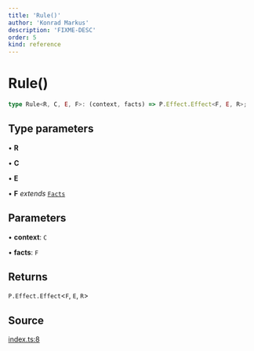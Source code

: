 ```yaml
---
title: 'Rule()'
author: 'Konrad Markus'
description: 'FIXME-DESC'
order: 5
kind: reference
---
```


# Rule()

```ts
type Rule<R, C, E, F>: (context, facts) => P.Effect.Effect<F, E, R>;
```

## Type parameters

• **R**

• **C**

• **E**

• **F** _extends_ [`Facts`](/projects/konkerdev-tiny-rules-fp/reference/type-aliases/facts)

## Parameters

• **context**: `C`

• **facts**: `F`

## Returns

`P.Effect.Effect`\<`F`, `E`, `R`\>

## Source

[index.ts:8](https://github.com/konkerdotdev/tiny-rules-fp/blob/fcc48fe23550c06b9079db840fa9b2e3d8cffc09/src/index.ts#L8)
